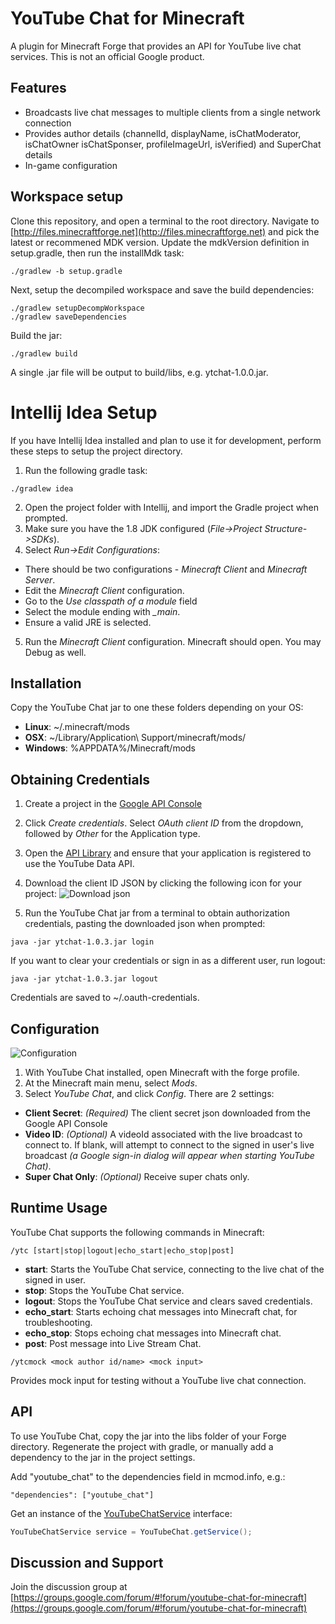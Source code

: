 # YouTube Chat for Minecraft

A plugin for Minecraft Forge that provides an API for YouTube live chat
services. This is not an official Google product.

## Features

*  Broadcasts live chat messages to multiple clients from a single network
  connection
*  Provides author details (channelId, displayName, isChatModerator, isChatOwner
   isChatSponser, profileImageUrl, isVerified) and SuperChat details
*  In-game configuration

## Workspace setup

Clone this repository, and open a terminal to the root directory. Navigate to
[http://files.minecraftforge.net](http://files.minecraftforge.net) and pick
the latest or recommened MDK version. Update the mdkVersion definition in
setup.gradle, then run the installMdk task:

  ```
  ./gradlew -b setup.gradle
  ```

Next, setup the decompiled workspace and save the build dependencies:

  ```
  ./gradlew setupDecompWorkspace
  ./gradlew saveDependencies
  ```

Build the jar:

  ```
  ./gradlew build
  ```

A single .jar file will be output to build/libs, e.g. ytchat-1.0.0.jar.


# Intellij Idea Setup

If you have Intellij Idea installed and plan to use it for development, perform
these steps to setup the project directory.

1. Run the following gradle task:

  ```
  ./gradlew idea
  ```
2.  Open the project folder with Intellij, and import the Gradle project
  when prompted.
3.  Make sure you have the 1.8 JDK configured (*File->Project Structure->SDKs*).
4.  Select *Run->Edit Configurations*:
  * There should be two configurations - *Minecraft Client* and *Minecraft
  Server*.
  * Edit the *Minecraft Client* configuration.
  * Go to the *Use classpath of a module* field
  * Select the module ending with *_main*.
  * Ensure a valid JRE is selected.
5.  Run the *Minecraft Client* configuration. Minecraft should open. You may
 Debug as well.

## Installation

Copy the YouTube Chat jar to one these folders depending on your OS:

* **Linux**: ~/.minecraft/mods
* **OSX**: ~/Library/Application\ Support/minecraft/mods/
* **Windows**: %APPDATA%/Minecraft/mods

## Obtaining Credentials

1.  Create a project in the [Google API Console](https://console.developers.google.com/)

2.  Click *Create credentials*. Select *OAuth client ID* from the dropdown,
followed by *Other* for the Application type.

3.  Open the [API Library](https://console.developers.google.com/apis/library?project=_)
    and ensure that your application is registered to use the YouTube Data API.

4.  Download the client ID JSON by clicking the following icon for your
  project: ![Download json](download_json.png)

5.  Run the YouTube Chat jar from a terminal to obtain authorization credentials,
pasting the downloaded json when prompted:

```
java -jar ytchat-1.0.3.jar login
```

If you want to clear your credentials or sign in as a different user, run logout:

```
java -jar ytchat-1.0.3.jar logout
```

Credentials are saved to ~/.oauth-credentials.

## Configuration

![Configuration](configuration.png)

1.  With YouTube Chat installed, open Minecraft with the forge profile.
2.  At the Minecraft main menu, select *Mods*.
3.  Select *YouTube Chat*, and click *Config*. There are 2 settings:
  *  **Client Secret**: *(Required)* The client secret json downloaded from the
  Google API Console
  *  **Video ID**: *(Optional)* A videoId associated with the live broadcast to
  connect to. If blank, will attempt to connect to the signed in user's live
  broadcast *(a Google sign-in dialog will appear when starting YouTube Chat)*.
  *  **Super Chat Only**: *(Optional)* Receive super chats only.

## Runtime Usage

YouTube Chat supports the following commands in Minecraft:

```
/ytc [start|stop|logout|echo_start|echo_stop|post]
```
*  **start**: Starts the YouTube Chat service, connecting to the live chat of
the signed in user.
*  **stop**: Stops the YouTube Chat service.
*  **logout**: Stops the YouTube Chat service and clears saved credentials.
*  **echo_start**: Starts echoing chat messages into Minecraft chat,
   for troubleshooting.
*  **echo_stop**: Stops echoing chat messages into Minecraft chat.
*  **post**: Post message into Live Stream Chat.

```
/ytcmock <mock author id/name> <mock input>
```

Provides mock input for testing without a YouTube live chat connection.

## API

To use YouTube Chat, copy the jar into the libs folder of your Forge directory.
Regenerate the project with gradle, or manually add a dependency to the jar in
the project settings.

Add "youtube_chat" to the dependencies field in mcmod.info, e.g.:

  ```
  "dependencies": ["youtube_chat"]
  ```
Get an instance of the [YouTubeChatService](https://github.com/SteveKunG/YouTubeChat/blob/master/1.12.1/src/main/java/com/google/youtube/gaming/chat/YouTubeChatService.java)
interface:

  ```java
  YouTubeChatService service = YouTubeChat.getService();
  ```
## Discussion and Support

Join the discussion group at 
[https://groups.google.com/forum/#!forum/youtube-chat-for-minecraft](https://groups.google.com/forum/#!forum/youtube-chat-for-minecraft)

